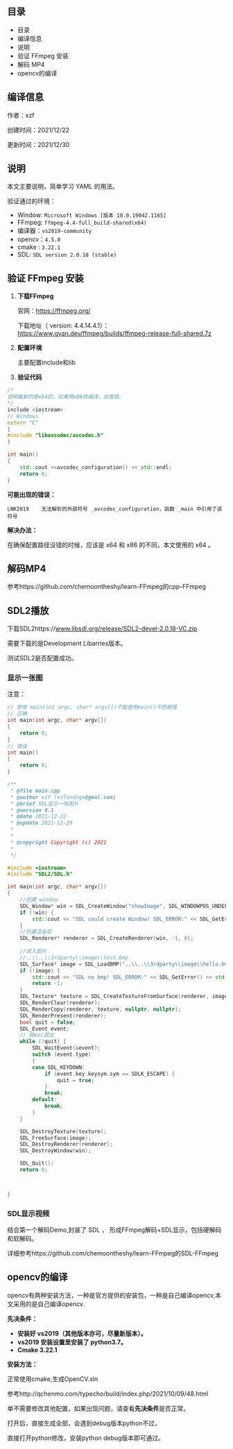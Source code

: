 ## 目录

- 目录
- 编译信息
- 说明
- 验证 FFmpeg 安装
- 解码 MP4
- opencv的编译

## 编译信息

作者：xzf

创建时间：2021/12/22

更新时间：2021/12/30

## 说明

本文主要说明，简单学习 YAML 的用法。

验证通过的环境：

- Window: `Microsoft Windows [版本 10.0.19042.1165]`
- FFmpeg: `ffmpeg-4.4-full_build-shared(x64)`
- 编译器：`vs2019-community`
- opencv：`4.5.0`
- cmake : `3.22.1`
- SDL: `SDL version 2.0.18 (stable)`

## 验证 FFmpeg 安装

1. **下载FFmpeg**

   官网：https://ffmpeg.org/

   下载地址（ version: 4.4.14.4.1）：https://www.gyan.dev/ffmpeg/builds/ffmpeg-release-full-shared.7z

2. **配置环境**

   主要配置include和lib

3. **验证代码**

```cpp
/*
说明最新的是x64的，如果用x86的编译，会报错。
*/
include <iostream>
// Windows
extern "C"
{
#include "libavcodec/avcodec.h"
}

int main()
{
	std::cout <<avcodec_configuration() << std::endl;
	return 0;
}
```

**可能出现的错误：**

`LNK2019	无法解析的外部符号 _avcodec_configuration，函数 _main 中引用了该符号`

**解决办法：**

在确保配置路径没错的时候，应该是 x64 和 x86 的不同，本文使用的 x64 。

## 解码MP4

参考https://github.com/chemoontheshy/learn-FFmpeg的cpp-FFmpeg



## SDL2播放

下载SDL2https://www.libsdl.org/release/SDL2-devel-2.0.18-VC.zip

需要下载的是Development Libarries版本。

测试SDL2是否配置成功。

### **显示一张图**

注意：

```cpp
// 使用 main(int argc, char* argv[])不能使用main()不然报错
// 正确
int main(int argc, char* argv[])
{
	return 0;
}
// 错误
int main()
{
	return 0;
}
```



```cpp
/**
 * @file main.cpp
 * @author xzf (xzfandzgx@gmal.com)
 * @brief SDL显示一张图片
 * @version 0.1
 * @date 2021-12-22
 * @update 2021-12-29
 *
 *
 * @copyright Copyright (c) 2021
 *
 */

#include <iostream>
#include "SDL2/SDL.h"

int main(int argc, char* argv[])
{
	//创建 window
	SDL_Window* win = SDL_CreateWindow("showImage", SDL_WINDOWPOS_UNDEFINED, SDL_WINDOWPOS_UNDEFINED,640, 480, SDL_WINDOW_SHOWN);
	if (!win) {
		std::cout << "SDL could create Window! SDL_ERROR:" << SDL_GetError() << std::endl;
	}
	//创建渲染层
	SDL_Renderer* renderer = SDL_CreateRenderer(win, -1, 0);
	
	//读入图片
	//..\\..\\3rdparty\\image\\test.bmp
	SDL_Surface* image = SDL_LoadBMP("..\\..\\3rdparty\\image\\hello.bmp");
	if (!image) {
		std::cout << "SDL no bmp! SDL_ERROR:" << SDL_GetError() << std::endl;
		return -1;
	}
	SDL_Texture* texture = SDL_CreateTextureFromSurface(renderer, image);
	SDL_RenderClear(renderer);
	SDL_RenderCopy(renderer, texture, nullptr, nullptr);
	SDL_RenderPresent(renderer);
	bool quit = false;
	SDL_Event event;
	// 按esc退出
	while (!quit) {
		SDL_WaitEvent(&event);
		switch (event.type)
		{
		case SDL_KEYDOWN:
			if (event.key.keysym.sym == SDLK_ESCAPE) {
				quit = true;
			}
			break;
		default:
			break;
		}
	}

	SDL_DestroyTexture(texture);
	SDL_FreeSurface(image);
	SDL_DestroyRenderer(renderer);
	SDL_DestroyWindow(win);

	SDL_Quit();
	return 0;



}
```

### **SDL显示视频**

结合第一个解码Demo,封装了 SDL ， 形成FFmpeg解码+SDL显示，包括硬解码和软解码。

详细参考https://github.com/chemoontheshy/learn-FFmpeg的SDL-FFmpeg

## opencv的编译

opencv有两种安装方法，一种是官方提供的安装包，一种是自己编译opencv,本文采用的是自己编译opencv.

**先决条件：**

- **安装好 vs2019（其他版本亦可，尽量新版本）。**
- **vs2019 安装设置里安装了 python3.7。**
- **Cmake 3.22.1**

**安装方法：**

正常使用cmake,生成OpenCV.sln

参考http://qchenmo.com/typecho/build/index.php/2021/10/09/48.html

单不需要修改其他配置，如果出现问题，请查看**先决条件**是否正常。

打开后，直接生成全部，会遇到debug版本python不过，

直接打开python修改，安装python debug版本即可通过。
